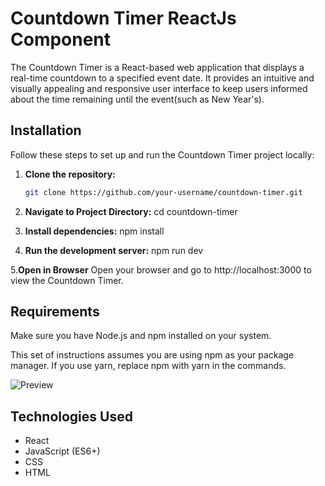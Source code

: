 # Countdown Timer ReactJs Component
The Countdown Timer is a React-based web application that displays a real-time countdown to a specified event date. It provides an intuitive and visually appealing and responsive user interface to keep users informed about the time remaining until the event(such as New Year's).

## Installation

Follow these steps to set up and run the Countdown Timer project locally:

1. **Clone the repository:**
   ```bash
   git clone https://github.com/your-username/countdown-timer.git

2. **Navigate to Project Directory:**
cd countdown-timer

3. **Install dependencies:**
npm install

4. **Run the development server:**
npm run dev

5.**Open in Browser**
Open your browser and go to http://localhost:3000 to view the Countdown Timer.

## Requirements
Make sure you have Node.js and npm installed on your system.

This set of instructions assumes you are using npm as your package manager. If you use yarn, replace npm with yarn in the commands.


![Preview](./src/assets/countdownimage.png)

## Technologies Used
- React
- JavaScript (ES6+)
- CSS
- HTML


